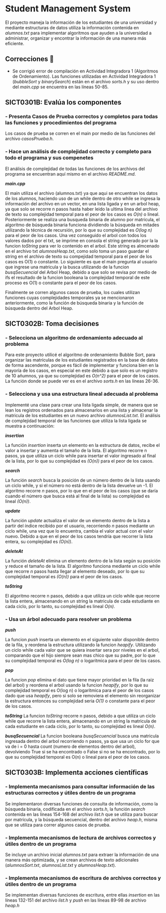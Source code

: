 # Student Management System

El proyecto maneja la información de los estudiantes de una universidad y mediante estructuras de datos utiliza la información contenida en *alumnos.txt* para implementar algoritmos que ayuden a la universidad a administrar, organizar y encontrar la información de una manera más eficiente.

## Correcciones 

* Se corrigió error de compilación en Actividad Integradora 1 (Algoritmos de Ordenamiento). Las funciones utilizadas en Actividad Integradora 1 (*bubbleSort* y *binarySearch*) están en el archivo *sorts.h* y su uso dentro del *main.cpp* se encuentra en las líneas 50-85.

## SICT0301B: Evalúa los componentes

### - Presenta Casos de Prueba correctos y completos para todas las funciones y procedimientos del programa

Los casos de prueba se corren en el main por medio de las funciones del archivo *casosPrueba.h*.

### - Hace un análisis de complejidad correcto y completo para todo el programa y sus compenetes

El análisis de complejidad de todas las funciones de los archivos del programa se encuentran aquí mismo en el archivo *README.md*.

***main.cpp***

El main utiliza el archivo (alumnos.txt) ya que aqui se encuentran los datos de los alumnos, haciendo uso de un while dentro de otro while se ingresa la información del archivo en un vector, en una lista ligada y en un arbol heap, ya que solo se recorre n pasos hasta haber leido la ultima linea del archivo de texto su complejidad temporal para el peor de los casos es *O(n)* o lineal. Posteriormente se realiza una busqueda binaria de alumno por matricula, el algoritmo de búsqueda binaria funciona dividiendo la búsqueda en mitades utilizando la técnica de recursión, por lo que su complejidad es *O(log n)* para el peor de los casos. Una vez conseguido el arbol con todos los valores dados por el txt, se imprime en consola el string generado por la la funcion *toString* para ver lo contenido en el arbol. Este string es almcenado en el archivo txt *alumnosHeap.txt*, como solo toma un paso guardar el string en el archivo de texto su compejidad temporal para el peor de los casos es O(1) o constante. Lo siguiente es que el main pregunta al usuario que ingrese una matricula y la busca utilizando de la funcion *busqSecuencial* del Arbol Heap, debido a que solo se revisa por medio de ifs el resultado de la funcion booleana la complejidad temporal de este proceso es O(1) o constante para el peor de los casos.

Finalmente se corren algunos casos de prueba, los cuales utilizan funciones cuyas complejidades temporales ya se mencionaron anteriormente, como la función de búsqueda binaria y la función de búsqueda dentro del Arbol Heap.

## SICT0302B: Toma decisiones

### - Selecciona un algoritmo de ordenamiento adecuado al problema

Para este proyecto utilicé el algoritmo de ordenamiento Bubble Sort, para organizar las matrículas de los estudiantes registrados en la base de datos de forma ascendente, porque es fácil de implementar y funciona bien en la mayoría de los casos, en especial en este debido a que solo es un registro de 10 añumnos, ya que su complejidad es *O(n^2)* para el peor de los casos. La función donde se puede ver es en el archivo *sorts.h* en las líneas 26-36.

### - Selecciona y usa una estructura lineal adecuada al problema

Implementé una clase para crear una lista ligada simple, de manera que se lean los registros ordenados para almacenarlos en una lista y almacenar la matricula de los estudiantes en un nuevo archivo *alumnosList.txt*. El análisis de complejidad temporal de las funciones que utiliza la lista ligada se muestra a continuación:

***insertion***

La función *insertion* inserta un elemento en la estructura de datos, recibe el valor a insertar y aumenta el tamaño de la lista. El algoritmo recorre n pasos, ya que utiliza un ciclo while para insertar el valor ingresado al final de la lista, por lo que su complejidad es *(O(n))* para el peor de los casos.

***search***

La función *search* busca la posición de un número dentro de la lista usando un ciclo while, y si el número no está dentro de la lista devuelve un -1. El algoritmo recorre *n* pasos, por lo que en el peor de los casos (que se daría cuando el número que busca está al final de la lista) su complejidad es lineal *(O(n))*.

***update***

La función *update* actualiza el valor de un elemento dentro de la lista a partir del índice recibido por el usuario, recorriendo *n* pasos mediante un ciclo while, una vez que lo encuentra, cambia el valor actual con el valor nuevo. Debido a que en el peor de los casos tendría que recorrer la lista entera, su complejidad es *(O(n))*.

***deleteAt***

La función *deleteAt* elimina un elemento dentro de la lista según su posición y reduce el tamaño de la lista. El algoritmo funciona mediante un ciclo while que recorre *n* pasos hasta llegar al elemento deseado, por lo que su complejidad temporal es *(O(n))* para el peor de los casos.

***toString***

El algoritmo recorre n pasos, debido a que utiliza un ciclo while que recorre la lista entera, almacenando en un string la matricula de cada estudiante en cada ciclo, por lo tanto, su complejidad es lineal *O(n)*.

### - Usa un árbol adecuado para resolver un problema

***push***

La funcion *push* inserta un elemento en el siguiente valor disponible dentro de la fila, y reordena la estructura utilizando la funcion *heapify*. Utilizando un ciclo while cada valor que se quiera insertar sera por niveles en el arbol, comparando que el hijo siempre sean mas chico que su padre, por lo que su complejidad temporal es *O(log n)* o logaritmica para el peor de los casos.

***pop***

La funcion *pop* elimina el dato que tiene mayor prioridad en la fila (la raiz del arbol) y reordena el arbol usando la funcion *heapify*, por lo que su complejidad temporal es O(log n) o logaritmica para el peor de los casos dado que usa *heapify*, pero si solo se removiera el elemento sin reorganizar la estructura entonces su complejidad seria *O(1)* o constante para el peor de los casos.

***toString***
La funcion *toString* recorre n pasos, debido a que utiliza un ciclo while que recorre la lista entera, almacenando en un string la matricula de cada estudiante en cada ciclo, por lo tanto, su complejidad es lineal *O(n)*.

***busqSecuencial***
La funcion booleana *busqSecuencial* busca una matricula ingresada dentro del arbol recorriendo n pasos, ya que usa un ciclo for que va de i = 0 hasta count (numero de elementos dentro del arbol), devolviendo True si se ha encontrado o False si no se ha encontrado, por lo que su complejidad temporal es O(n) o lineal para el peor de los casos.

## SICT0303B: Implementa acciones científicas

### - Implementa mecanismos para consultar información de las estructuras correctos y útiles dentro de un programa

Se implementaron diversas funciones de consulta de información, como la búsqueda binaria, codificada en el archivo *sorts.h*, la función *search* contenida en las líneas 154-168 del archivo *list.h* que se utiliza para buscar por matrícula, y la búsqueda secuencial, dentro del archivo *heap.h*, misma que se utiliza para correr algunos casos de prueba.

### - Implementa mecanismos de lectura de archivos correctos y útiles dentro de un programa

Se incluye un archivo inicial *alumnos.txt* para extraer la información de una manera más optimizada, y se crean archivos de texto adicionales (*alumnosSort.txt*, *alumnosList.txt* y *alumnosHeap.txt*).

### - Implementa mecanismos de escritura de archivos correctos y útiles dentro de un programa

Se implementan diversas funciones de escritura, entre ellas *insertion* en las líneas 132-151 del archivo *list.h* y *push* en las líneas 89-98 de archivo *heap.h*
